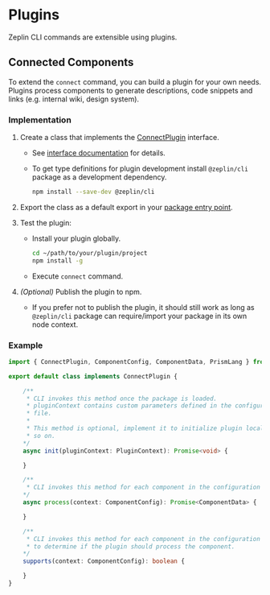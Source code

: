 # Plugins

Zeplin CLI commands are extensible using plugins.

## Connected Components

To extend the `connect` command, you can build a plugin for your own needs. Plugins process components to generate descriptions, code snippets and links (e.g. internal wiki, design system).

### Implementation

1. Create a class that implements the [ConnectPlugin](./src/commands/connect/interfaces/plugin.d.ts) interface.
    - See [interface documentation](./docs/cli.connectplugin.md) for details.
    - To get type definitions for plugin development install `@zeplin/cli` package as a development dependency.

        ```sh
        npm install --save-dev @zeplin/cli
        ```

2. Export the class as a default export in your [package entry point](https://docs.npmjs.com/files/package.json#main).
3. Test the plugin:
    - Install your plugin globally.

        ```sh
        cd ~/path/to/your/plugin/project
        npm install -g
        ```

    - Execute `connect` command.
4. *(Optional)* Publish the plugin to npm.
    - If you prefer not to publish the plugin, it should still work as long as `@zeplin/cli` package can require/import your package in its own node context.

### Example

```typescript
import { ConnectPlugin, ComponentConfig, ComponentData, PrismLang } from "@zeplin/cli";

export default class implements ConnectPlugin {

    /**
     * CLI invokes this method once the package is loaded.
     * pluginContext contains custom parameters defined in the configuration
     * file.
     *
     * This method is optional, implement it to initialize plugin locals and
     * so on.
    */
    async init(pluginContext: PluginContext): Promise<void> {

    }

    /**
     * CLI invokes this method for each component in the configuration file.
    */
    async process(context: ComponentConfig): Promise<ComponentData> {

    }

    /**
     * CLI invokes this method for each component in the configuration file
     * to determine if the plugin should process the component.
    */
    supports(context: ComponentConfig): boolean {

    }
}
```
